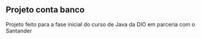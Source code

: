 ## Projeto conta banco

Projeto feito para a fase inicial do curso de Java da DIO em parceria com o Santander
